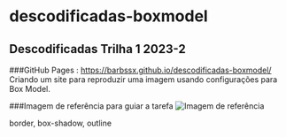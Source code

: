 # descodificadas-boxmodel
## Descodificadas Trilha 1 2023-2
###GitHub Pages : https://barbssx.github.io/descodificadas-boxmodel/
Criando um site para reproduzir uma imagem usando configurações para Box Model.

###Imagem de referência para guiar a tarefa
![Imagem de referência](https://lh3.googleusercontent.com/LMyJ-inonSVJyUUAg8yNhB07gbHN7liMi4GxfNgwijc1il-rjuGMJiAP8yAcP_CJ3uoRMdGYSWczZrcKrb2DOxTasKAwiuhhv1xHptFEkMG6nRXtPtLa3BUBUyPYr-iq7G7OQSprLgJ7s5jXWN6HUA)

border, box-shadow, outline

